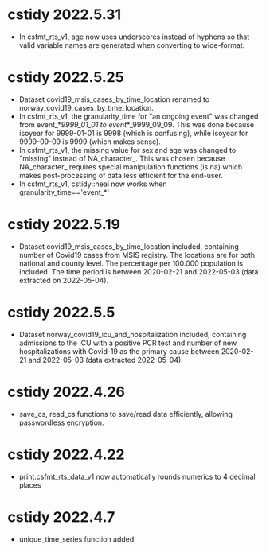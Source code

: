 # cstidy 2022.5.31

- In csfmt_rts_v1, age now uses underscores instead of hyphens so that valid variable names are generated when converting to wide-format.

# cstidy 2022.5.25

- Dataset covid19_msis_cases_by_time_location renamed to norway_covid19_cases_by_time_location.
- In csfmt_rts_v1, the granularity_time for "an ongoing event" was changed from event_\*_9999_01_01 to event_\*_9999_09_09. This was done because isoyear for 9999-01-01 is 9998 (which is confusing), while isoyear for 9999-09-09 is 9999 (which makes sense).
- In csfmt_rts_v1, the missing value for sex and age was changed to "missing" instead of NA_character_. This was chosen because NA_character_ requires special manipulation functions (is.na) which makes post-processing of data less efficient for the end-user.
- In csfmt_rts_v1, cstidy::heal now works when granularity_time=='event_*'

# cstidy 2022.5.19

- Dataset covid19_msis_cases_by_time_location included, containing number of Covid19 cases from MSIS registry. The locations are for both national and county level. The percentage per 100.000 population is included. The time period is between 2020-02-21 and 2022-05-03 (data extracted on 2022-05-04).

# cstidy 2022.5.5

- Dataset norway_covid19_icu_and_hospitalization included, containing admissions to the ICU with a positive PCR test and number of new hospitalizations with Covid-19 as the primary cause between 2020-02-21 and 2022-05-03 (data extracted 2022-05-04).

# cstidy 2022.4.26

- save_cs, read_cs functions to save/read data efficiently, allowing passwordless encryption.

# cstidy 2022.4.22

- print.csfmt_rts_data_v1 now automatically rounds numerics to 4 decimal places

# cstidy 2022.4.7

- unique_time_series function added.
